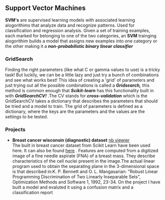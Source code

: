 ## Support Vector Machines
**SVM's** are  supervised learning models with associated learning alogorithims that analyze data and recognize patterns. Used for classification and regression analysis. Given a set of training examples, each marked for belonging to one of the two categories, an **SVM** trainging alogorithim builds a model that assigns new examples into one category or the other making it a ***non-probabilistic binary linear classifier***  
### GridSearch  
Finding the right parameters (like what C or gamma values to use) is a tricky task! But luckily, we can be a little lazy and just try a bunch of combinations and see what works best! This idea of creating a 'grid' of parameters and just trying out all the possible combinations is called a ***Gridsearch,*** this method is common enough that ***Scikit-learn*** has this functionality built in with ***GridSearchCV!*** .The CV stands for ***cross-validation*** which is the GridSearchCV takes a dictionary that describes the parameters that should be tried and a model to train. The grid of parameters is defined as a dictionary, where the keys are the parameters and the values are the settings to be tested.  
### Projects  
* **Breast cancer wisconsin (diagnostic) dataset** [nb viewier](https://nbviewer.jupyter.org/github/antonnifo/scaling-umbrella/blob/master/Support%20Vector%20Machines%20with%20Python.ipynb)  
 The built in breast cancer dataset from Scikit Learn have been used here. It can also be found [here](https://goo.gl/U2Uwz2) . Features are computed from a digitized image of a fine needle aspirate (FNA) of a breast mass.  They describe characteristics of the cell nuclei present in the image.The actual linear program used to obtain the separating plane
in the 3-dimensional space is that described in:K. P. Bennett and O. L. Mangasarian: "Robust Linear
Programming Discrimination of Two Linearly Inseparable Sets", Optimization Methods and Software 1, 1992, 23-34. On the project  I have built a model and evaluted it using a confusion matrix and a classification report
